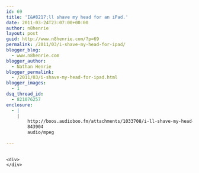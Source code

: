 ```yaml
---
id: 69
title: 'I&#8217;ll shave my head for an iPad.'
date: 2011-03-24T23:07:00+00:00
author: n8henrie
layout: post
guid: http://www.n8henrie.com/?p=69
permalink: /2011/03/i-shave-my-head-for-ipad/
blogger_blog:
  - www.n8henrie.com
blogger_author:
  - Nathan Henrie
blogger_permalink:
  - /2011/03/i-shave-my-head-for-ipad.html
blogger_images:
  - 1
dsq_thread_id:
  - 821076257
enclosure:
  - |
    |
        http://boos.audioboo.fm/attachments/1033708/i-ll-shave-my-head-for-an-ipad.mp3?audio_clip_id=312055
        843904
        audio/mpeg
        
---
```

<div>
  <div>
    <img alt="Media_httpaudioboofmb_okdnc" height="1" src="http://www.n8henrie.com/wp-content/uploads/2012/09/media_httpaudioboofmb_okdnc.jpg.scaled500.jpg" width="1" />
  </div>
  
  <p>
    </div> 
    
    <div>
    </div>